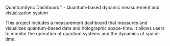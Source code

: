 QuantumSync Dashboard™ - Quantum-based dynamic measurement and visualization system

This project includes a measurement dashboard that measures and visualizes quantum-based data and holographic space-time. It allows users to monitor the operation of quantum systems and the dynamics of space-time.
